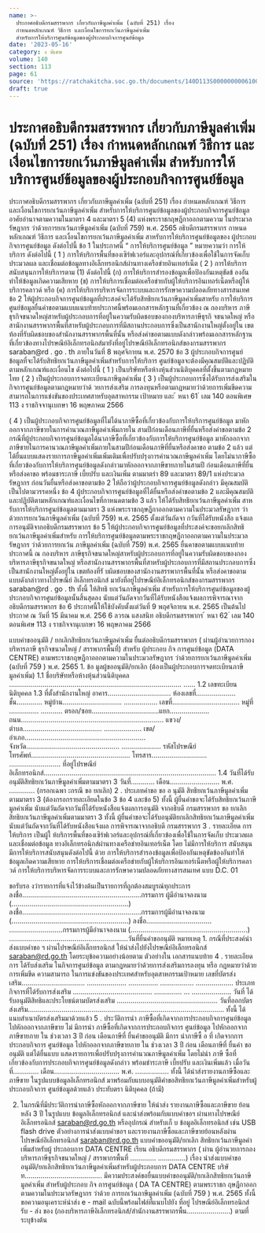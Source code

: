 ```yaml
---
name: >-
  ประกาศอธิบดีกรมสรรพากร เกี่ยวกับภาษีมูลค่าเพิ่ม (ฉบับที่ 251) เรื่อง
  กำหนดหลักเกณฑ์ วิธีการ และเงื่อนไขการยกเว้นภาษีมูลค่าเพิ่ม
  สำหรับการให้บริการศูนย์ข้อมูลของผู้ประกอบกิจการศูนย์ข้อมูล
date: '2023-05-16'
category: ง พิเศษ
volume: 140
section: 113
page: 61
source: 'https://ratchakitcha.soc.go.th/documents/140D113S0000000006100.pdf'
draft: true
---
```


# ประกาศอธิบดีกรมสรรพากร เกี่ยวกับภาษีมูลค่าเพิ่ม (ฉบับที่ 251) เรื่อง กำหนดหลักเกณฑ์ วิธีการ และเงื่อนไขการยกเว้นภาษีมูลค่าเพิ่ม สำหรับการให้บริการศูนย์ข้อมูลของผู้ประกอบกิจการศูนย์ข้อมูล

ประกาศอธิบดีกรมสรรพากร เกี่ยวกับภาษีมูลค่าเพิ่ม (ฉบับที่ 251) เรื่อง กำหนดหลักเกณฑ์ วิธีการ และเงื่อนไขการยกเว้นภาษีมูลค่าเพิ่ม สำหรับการให้บริการศูนย์ข้อมูลของผู้ประกอบกิจการศูนย์ข้อมูล อาศัยอำนาจตามความในมาตรา 4 และมาตรา 5 (4) แห่งพระราชกฤษฎีกาออกตามความ ในประมวลรัษฎากร ว่าด้วยการยกเว้นภาษีมูลค่าเพิ่ม (ฉบับที่ 759) พ.ศ. 2565 อธิบดีกรมสรรพากร กาหนดหลักเกณฑ์ วิธีการ และเงื่อนไขการยกเว้นภาษีมูลค่าเพิ่ม สาหรับการให้บริการศูนย์ข้อมูลของ ผู้ประกอบกิจการศูนย์ข้อมูล ดังต่อไปนี้ ข้อ 1 ในประกาศนี้ “ การให้บริการศูนย์ข้อมูล ” หมายความว่า การให้บริการ ดังต่อไปนี้ ( 1 ) การให้บริการพื้นที่ของเซิร์ฟเวอร์และอุปกรณ์ที่เกี่ยวข้องเพื่อใช้ในการจัดเก็บประมวลผล และเชื่อมต่อข้อมูลทางอิเล็กทรอนิกส์ผ่านทางเครือข่ายอินเทอร์เน็ต ( 2 ) การให้บริการสนับสนุนการให้บริการตาม (1) ดังต่อไปนี้ (ก) การให้บริการสำรองข้อมูลเพื่อป้องกันเหตุขัดข้ องอันทำให้ข้อมูลเกิดความเสียหาย (ข) การให้บริการเชื่อมต่อเครือข่ายกับผู้ให้บริการอินเทอร์เน็ตหรือผู้ให้บริการคลาวด์ หรือ (ค) การให้บริการบริหารจัดการระบบและการรักษาความปลอดภัยทางสารสนเทศ ข้อ 2 ให้ผู้ประกอบกิจการศูนย์ข้อมูลที่ประสงค์จะได้รับสิทธิยกเว้นภาษีมูลค่าเพิ่มสาหรับ การให้บริการศูนย์ข้อมูลยื่นคำขอตามแบบแนบท้ายประกาศนี้พร้อมเอกสารหลักฐานที่เกี่ยวข้อง ณ กองบริหาร ภาษีธุรกิจขนาดใหญ่สาหรับผู้ประกอบการที่อยู่ในความรับผิดชอบของกองบริหารภาษีธุรกิ จขนาดใหญ่ หรือสานักงานสรรพากรพื้นที่สาหรับผู้ประกอบการที่มีสถานประกอบการซึ่งเป็นสานักงานใหญ่ตั้งอยู่ใน เขตท้องที่รับผิดชอบของสำนักงานสรรพากรพื้นที่นั้น หรือส่งคำขอตามแบบดังกล่าวพร้อมเอกสารหลักฐาน ที่เกี่ยวข้องทางไปรษณีย์อิเล็กทรอนิกส์มายังที่อยู่ไปรษณีย์อิเล็กทรอนิกส์ของกรมสรรพากร saraban@rd . go . th ภายในวันที่ 8 พฤศจิกายน พ.ศ. 2570 ข้อ 3 ผู้ประกอบกิจการศูนย์ข้อมูลที่จะได้รับสิทธิยกเว้นภาษีมูลค่าเพิ่มสำหรับการให้บริการ ศูนย์ข้อมูลจะต้องมีคุณสมบัติและปฏิบัติตามหลักเกณฑ์และเงื่อนไข ดังต่อไปนี้ ( 1 ) เป็นบริษัทหรือห้างหุ้นส่วนนิติบุคคลที่ตั้งขึ้นตามกฎหมายไทย ( 2 ) เป็นผู้ประกอบการจดทะเบียนภาษีมูลค่าเพิ่ม ( 3 ) เป็นผู้ประกอบการซึ่งได้รับการส่งเสริมในกิจการศูนย์ข้อมูลตามกฎหมายว่าด้ วยการส่งเสริม การลงทุนหรือตามกฎหมายว่าด้วยการเพิ่มขีดความสามารถในการแข่งขันของประเทศสาหรับอุตสาหกรรม เป้าหมาย และ ้ หนา 61 ่ เลม 140 ตอนพิเศษ 113 ง ราชกิจจานุเบกษา 16 พฤษภาคม 2566

( 4 ) เป็นผู้ประกอบกิจการศูนย์ข้อมูลที่ไม่ได้นาภาษีซื้อที่เกี่ยวข้องกับการให้บริการศูนย์ข้อมูล มาหักออกจากภาษีขายในการคำนวณภาษีมูลค่าเพิ่มภายใน สามปีก่อนเดือนภาษีที่ยื่นหรือส่งคำขอตามข้อ 2 กรณีที่ผู้ประกอบกิจการศูนย์ข้อมูลได้นาภาษีซื้อที่เกี่ยวข้องกับการให้บริการศูนย์ข้อมูล มาหักออกจากภาษีขายในการคานวณภาษีมูลค่าเพิ่มภายในสามปีก่อนเดือนภาษีที่ยื่นหรือส่งคาขอ ตามข้อ 2 แล้ว แต่ได้ยื่นแบบแสดงรายการภาษีมูลค่าเพิ่มเพิ่มเติมเพื่อปรับปรุงการคำนวณภาษีมูลค่าเพิ่ม โดยไม่นาภาษีซื้อที่เกี่ยวข้องกับการให้บริการศูนย์ข้อมูลดังกล่าวมาหักออกจากภาษีขายภายในสามปี ก่อนเดือนภาษีที่ยื่นหรือส่งคาขอ พร้อมชาระภาษี เบี้ยปรับ และเงินเพิ่ม ตามมาตรำ 89 และมาตรา 89/1 แห่งประมวลรัษฎากร ก่อนวันยื่นหรือส่งคาขอตามข้อ 2 ให้ถือว่าผู้ประกอบกิจการศูนย์ข้อมูลดังกล่าว มีคุณสมบัติเป็นไปตามวรรคหนึ่ง ข้อ 4 ผู้ประกอบกิจการศูนย์ข้อมูลที่ได้ยื่นหรือส่งคำขอตามข้อ 2 และมีคุณสมบัติ และปฏิบัติตามหลักเกณฑ์และเงื่อนไขที่กาหนดตามข้อ 3 แล้ว ให้ได้รับสิทธิยกเว้นภาษีมูลค่าเพิ่ม สาหรับการให้บริการศูนย์ข้อมูลตามมาตรา 3 แห่งพระราชกฤษฎีกาออกตามความในประมวลรัษฎากร ว่าด้วยการยกเว้นภาษีมูลค่าเพิ่ม (ฉบับที่ 759) พ.ศ. 2565 ตั้งแต่วันถัดจา กวันที่ได้รับหนังสือ แจ้งผลการอนุมัติจากอธิบดีกรมสรรพากร ข้อ 5 ให้ผู้ประกอบกิจการศูนย์ข้อมูลที่ประสงค์จะขอยกเลิกสิทธิยกเว้นภาษีมูลค่าเพิ่มสำหรับ การให้บริการศูนย์ข้อมูลตามพระราชกฤษฎีกาออกตามความในประมวลรัษฎากร ว่าด้วยการยกเว้น ภาษีมูลค่าเพิ่ม (ฉบับที่ 759) พ.ศ. 2565 ยื่นคาขอตามแบบแนบท้ายประกาศนี้ ณ กองบริหาร ภาษีธุรกิจขนาดใหญ่สาหรับผู้ประกอบการที่อยู่ในความรับผิดชอบของกองบริหารภาษีธุรกิจขนาดใหญ่ หรือสานักงานสรรพากรพื้นที่สาหรับผู้ประกอบการที่มีสถานประกอบการซึ่งเป็นสานักงานใหญ่ตั้งอยู่ใน เขตท้องที่รั บผิดชอบของสานักงานสรรพากรพื้นที่นั้น หรือส่งคาขอตามแบบดังกล่าวทางไปรษณีย์ อิเล็กทรอนิกส์ มายังที่อยู่ไปรษณีย์อิเล็กทรอนิกส์ของกรมสรรพากร saraban@rd . go . th ทั้งนี้ ให้สิทธิ ยกเว้นภาษีมูลค่าเพิ่ม สำหรับการให้บริการศูนย์ข้อมูลของผู้ประกอบกิจการศูนย์ข้อมูลนั้นสิ้นสุดลง นับแต่วันถัดจากวันที่ได้รับหนังสือแจ้งผลการพิจารณาจากอธิบดีกรมสรรพากร ข้อ 6 ประกาศนี้ให้ใช้บังคับตั้งแต่วันที่ 9 พฤศจิกายน พ.ศ. 2565 เป็นต้นไป ประกาศ ณ วันที่ 15 มีนาคม พ.ศ. 256 6 ลวรณ แสงสนิท อธิบดีกรมสรรพากร ้ หนา 62 ่ เลม 140 ตอนพิเศษ 113 ง ราชกิจจานุเบกษา 16 พฤษภาคม 2566

แบบคําขออนุมัติ / ยกเลิกสิทธิยกเว้นภาษีมูลค่าเพิ่ม ยื่นต่ออธิบดีกรมสรรพากร ( ผ่านผู้อํานวยการกองบริหารภาษี ธุรกิจขนาดใหญ่ / สรรพากรพื้นที่) สําหรับ ผู้ประกอบ กิจ การศูนย์ข้อมูล (DATA CENTRE) ตามพระราชกฤษฎีกาออกตามความในประมวลรัษฎากร ว่าด้วยการยกเว้นภาษีมูลค่าเพิ่ม (ฉบับที่ 759 ) พ.ศ. 2565 1. ข้อ มูลผู้ขออนุมัติ/ยกเลิก (ต้องเป็นผู้ประกอบการจดทะเบียนภาษีมูลค่าเพิ่ม) 1.1 ชื่อบริษัทหรือห้างหุ้นส่วนนิติบุคคล ....................................................................................... ...... 1.2 เลขทะเบียนนิติบุคคล 1.3 ที่ตั้งสํานักงานใหญ่ อาคาร................................ ห้องเลขที่.................... ชั้น............. หมู่บ้าน.............................. ................. เลขที่.................................. หมู่ที่ ............... ........... ตรอก/ซอย..................................แยก.................... ถนน........................................................................ แขวง/ตําบล........................................ ................... เขต/อําเภอ............................................................. จังหวัด............................................... .................... รหัสไปรษณีย์ โทรศัพท์.................................................. โทรสาร............................ .......................... ที่อยู่ไปรษณีย์อิเล็กทรอนิกส์....................................................................................... 1.4 วันที่ได้รับอนุมัติสิทธิยกเว้นภาษีมูลค่าเพิ่มตามมาตรา 3 วันที่............ เดือน......................... พ.ศ. ............. (กรอกเฉพา ะกรณี ขอ ยกเลิก) 2 . ประเภทคําขอ ขอ อ นุมัติ สิทธิยกเว้นภาษีมูลค่าเพิ่มตามมาตรา 3 (ต้องกรอกรายละเอียดในข้อ 3 ข้อ 4 และข้อ 5) ทั้งนี้ ผู้ยื่นคําขอจะได้รับสิทธิยกเว้นภาษีมูลค่าเพิ่ม นับแต่วันถัดจากวันที่ได้รับหนังสือแจ้งผลการอนุมัติ จากอธิบดี กรมสรรพากร ขอ ยกเลิกสิทธิยกเว้นภาษีมูลค่าเพิ่มตามมาตรา 3 ทั้งนี้ ผู้ยื่นคําขอจะได้รับอนุมัติยกเลิกสิทธิยกเว้นภาษีมูลค่าเพิ่ม นับแต่วันถัดจากวันที่ได้รับหนังสือแจ้งผล การพิจารณาจากอธิบดี กรมสรรพากร 3 . รายละเอียด การให้บริการ เป็นผู้ใ ห้บริการพื้นที่ของเซิร์ฟเวอร์และอุปกรณ์ที่เกี่ยวข้องเพื่อใช้ในการจัดเก็บ ประมวลผล และเชื่อมต่อข้อมูล ทางอิเล็กทรอนิกส์ผ่านทางเครือข่ายอินเทอร์เน็ต โดย ไม่มีการให้บริการ สนับสนุน มีการให้บริการสนับสนุนดังต่อไปนี้ ด้วย การให้บริการสํารองข้อมูลเพื่อป้องกันเหตุขัดข้องอันทําให้ข้อมูลเกิดความเสียหาย การให้บริการเชื่อมต่อเครือข่ายกับผู้ให้บริการอินเทอร์เน็ตหรือผู้ให้บริการคลาวด์ การให้บริการบริหารจัดการระบบและการรักษาความปลอดภัยทางสารสนเทศ แบบ D.C. 01

ขอรับรอ งว่ารายการที่แจ้งไว้ข้างต้นเป็นรายการที่ถูกต้องสมบูรณ์ทุกประการ ลงชื่อ............................................................กรรมการ ผู้มีอํานาจลงนาม (...........................................................) ลงชื่อ............................................................กรรมการผู้มีอํานาจลงนาม (...........................................................) ลงชื่อ................................. ...........................กรรมการผู้มีอํานาจลงนาม (...........................................................) ............................................................วันที่ยื่นคําขออนุมัติ หมายเหตุ 1. กรณีที่ประสงค์นําส่งแบบคําขอ ฯ ผ่านไปรษณีย์อิเล็กทรอนิกส์ ให้นําส่งไปยังไปรษณีย์อิเล็กทรอนิกส์ saraban@rd.go.th โดยระบุข้อความอย่างน้อยตาม ตัวอย่างใน เอกสารแนบท้าย 4 . รายละเอียด การ ได้รับส่งเสริม ในกิจการศูนย์ข้อมูล ตามกฎหมายว่าด้วยการส่งเสริมการลงทุน หรือ กฎหมายว่าด้วยการเพิ่มขีด ความสามารถ ในการแข่งขันของประเทศสําหรับอุตสาหกรรมเป้าหมาย เลขที่บัตรส่งเสริม................................ .................... ............... ................. ................... ประเภทกิจการที่ได้รับการส่งเสริม ........................................ .............. ... .................... วันที่ ได้รับอนุมัติสิทธิและประโยชน์ตามบัตรส่งเสริม ................................................... วันที่ออกบัตรส่งเสริม................................................................................................... ทั้งนี้ ได้แนบสําเนาบัตรส่งเสริมมาด้วยแล้ว 5 . ประวัติการนํา ภาษีซื้อที่เกิดจากการประกอบกิจการศูนย์ข้อมูล ไปหักออกจากภาษีขาย ไม่ มีการนํา ภาษีซื้อที่เกิดจากการประกอบกิจการ ศูนย์ข้อมูล ไปหักออกจากภาษีขายภาย ใน ช่วงเวลา 3 ปี ก่อน เดือนภาษีที่ ยื่นคําขออนุมัติ มีการ นําภาษีซื้ อ ที่ เกิดจากการประกอบกิจการ ศูนย์ข้อมูล ไปหักออกจากภาษีขายภาย ใน ช่วงเวลา 3 ปี ก่อน เดือนภาษีที่ ยื่นคํา ขออนุมัติ แต่ได้ยื่นแบบ แสดงรายการเพื่อปรับปรุงการคํานวณภาษีมูลค่าเพิ่ม โดยไม่นํา ภาษี ซื้อที่เกี่ยวข้องกับการประกอบกิจการศูนย์ข้อมูลดังกล่าว พร้อมชําระภาษี เบี้ยปรับ และเงินเพิ่มแล้ว เมื่อวันที่............. เดือน................................. พ.ศ. ................. ทั้งนี้ ได้นําส่งรายงานภาษีซื้อและภาษีขาย ในรูปแบบข้อมูลอิเล็กทรอนิกส์ มาพร้อมกับแบบอนุมัติคําขอสิทธิยกเว้นภาษีมูลค่าเพิ่มสําหรับผู้ประกอบกิจการ ศูนย์ข้อมูลด้วยแล้ว ประทับตรา นิติบุคคล (ถ้ามี)

2. ในกรณีที่มีประวัติการนําภาษีซื้อหักออกจากภาษีขาย ให้นําส่ง รายงานภาษีซื้อและภาษีขาย ย้อนหลัง 3 ปี ในรูปแบบ ข้อมูลอิเล็กทรอนิกส์ และนําส่งพร้อมกับแบบคําขอฯ ผ่านทางไปรษณีย์อิเล็กทรอนิกส์ saraban@rd.go.th หรืออุปกรณ์ สําหรับเก็ บ ข้อมูลอิเล็กทรอนิกส์ เช่น USB flash drive ตัวอย่างการนําส่งแบบคําขอฯ และรายงานภาษีซื้อและภาษีขายย้อนหลังผ่านไปรษณีย์อิเล็กทรอนิกส์ saraban@rd.go.th แบบคําขออนุมัติ/ยกเลิก สิทธิยกเว้นภาษีมูลค่าเพิ่มสําหรับผู้ ประกอบการ DATA CENTRE เรียน อธิบดีกรมสรรพากร ( ผ่าน ผู้อํานวยการกองบริหารภาษีธุรกิจขนาดใหญ่ / สรรพากรพื้นที่ ............. ..............) เรื่อง นําส่งแบบคําขออนุมัติ/ยกเลิกสิทธิยกเว้นภาษีมูลค่าเพิ่มสําหรับผู้ประกอบการ DATA CENTRE บริษั ท....................................... มีความประสงค์ขอยื่นแบบคําขออนุมัติ/ยกเลิกสิทธิยกเว้นภาษีมูลค่าเพิ่ม สําหรับผู้ประกอบ กิจ การศูนย์ข้อมูล ( DA TA CENTRE) ตามพระราชก ฤษฎีกาออกตามความในประมวลรัษฎากร ว่าด้วย การยกเว้นภาษีมูลค่าเพิ่ม (ฉบับที่ 759 ) พ.ศ. 2565 ทั้งนี้ ขอความอนุเคราะห์นําส่ง e - mail ฉบับนี้พร้อมไฟล์ที่แนบไปยัง ที่อยู่ ไปรษณีย์อิเล็กทรอนิกส์ รับ - ส่ง ของ (กองบริหารภาษีอิเล็กทรอนิกส์/สํานักงานสรรพากรพื้น......................) ตามที่ระบุข้างต้น
